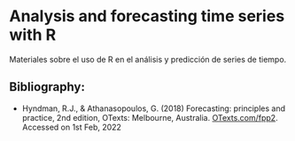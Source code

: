 # Analysis and forecasting time series with R

Materiales sobre el uso de R en el análisis y predicción de series de tiempo.


## Bibliography:

- Hyndman, R.J., & Athanasopoulos, G. (2018) Forecasting: principles and practice, 2nd edition, OTexts: Melbourne, Australia. [OTexts.com/fpp2](https://otexts.com/fpp2/). Accessed on 1st Feb, 2022
